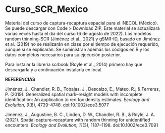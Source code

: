 # Curso_SCR_Mexico
Material del curso de captura-recaptura espacial para el INECOL (México). Se puede descargar con Code > Download ZIP. Este material se actualizará varias veces hasta el día del curso (6 de agosto de 2022). Los modelos random thinning-SCR (Jiménez et al., 2021) y gSMR-ID, basado en Jiménez et al. (2019) no se realizarán en clase por el tiempo de ejecución requerido, aunque sí se explicarán. Se suministran además los códigos en R y los datos completos necesarios para su ejecución posterior.

Para instalar la librería scrbook (Royle et al., 2014) primero hay que descargarla y a continuación instalarla en local.


**REFERENCIAS**

Jiménez, J., Chandler, R. B., Tobajas, J., Descalzo, E., Mateo, R., & Ferreras, P. (2019). Generalized spatial mark–resight models with incomplete identification: An application to red fox density estimates. *Ecology and Evolution, 9*(8), 4739–4748. doi:10.1002/ece3.5077

Jiménez, J., Augustine, B. C., Linden, D. W., Chandler, R. B., & Royle, J. A. (2021). Spatial capture–recapture with random thinning for unidentified  encounters. *Ecology and Evolution, 11*(3), 1187–1198. doi:10.1002/ece3.7091
